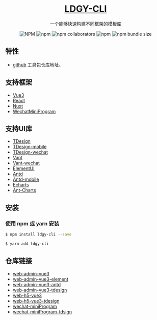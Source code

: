 <h1 align="center">
  <a href="https://www.antdv.com/" target="_blank">LDGY-CLI</a>
</h1>

<div align="center">

一个能够快速构建不同框架的模板库

![NPM](https://img.shields.io/npm/l/ldgy-cli)
![npm](https://img.shields.io/npm/v/ldgy-cli)
![npm collaborators](https://img.shields.io/npm/collaborators/ldgy-cli)
![npm](https://img.shields.io/npm/dw/ldgy-cli)
![npm bundle size](https://img.shields.io/bundlephobia/min/ldgy-cli)



</div>



## 特性

-  [github](https://github.com/jackwuhub/cli.web/tree/cli) 工具包仓库地址。


## 支持框架

- [Vue3](https://cn.vuejs.org/)
- [React](https://react.docschina.org/learn)
- [Nuxt](https://www.nuxtjs.cn/)
- [WechatMiniProgram](https://developers.weixin.qq.com/miniprogram/dev/framework/)

## 支持UI库

- [TDesign](https://tdesign.tencent.com/vue-next/overview)
- [TDesign-mobile](https://tdesign.tencent.com/mobile-vue/overview)
- [TDesign-wechat](https://tdesign.tencent.com/miniprogram/overview)
- [Vant](https://vant-contrib.gitee.io/vant/#/zh-CN/home)
- [Vant-wechat](https://vant-contrib.gitee.io/vant-weapp/#/home)
- [ElementUI](https://element-plus.org/zh-CN/#/zh-CN)
- [Antd](https://ant-design.antgroup.com/docs/react/introduce-cn)
- [Antd-mobile](https://ant-design-mobile.antgroup.com/zh)
- [Echarts](https://echarts.apache.org/)
- [Ant-Charts](https://charts.ant.design/)


## 安装

### 使用 npm 或 yarn 安装

```bash
$ npm install ldgy-cli --save
```

```bash
$ yarn add ldgy-cli
```


## 仓库链接

- [web-admin-vue3](https://github.com/jackwuhub/cli.web/tree/web-admin-vue3)
- [web-admin-vue3-element](https://github.com/jackwuhub/cli.web/tree/web-admin-vue3-element)
- [web-admin-vue3-antd](https://github.com/jackwuhub/cli.web/tree/web-admin-vue3-antd)
- [web-admin-vue3-tdesign](https://github.com/jackwuhub/cli.web/tree/web-admin-vue3-tdesign)
- [web-h5-vue3](https://github.com/jackwuhub/cli.web/tree/web-h5-vue3)
- [web-h5-vue3-tdesign](https://github.com/jackwuhub/cli.web/tree/web-h5-vue3-tdesign)
- [wechat-miniProgram](https://github.com/jackwuhub/cli.web/tree/web-wechat)
- [wechat-miniProgram-tdsign](https://github.com/jackwuhub/cli.web/tree/web-wechat-tdsign)


